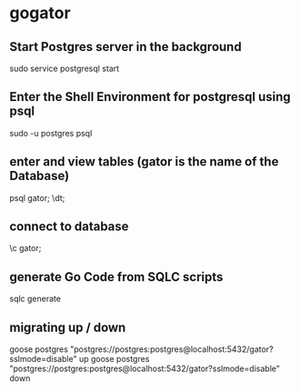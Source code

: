 # gogator

## Start Postgres server in the background
sudo service postgresql start

## Enter the Shell Environment for postgresql using psql
sudo -u postgres psql

## enter and view tables (gator is the name of the Database)
psql gator;
\dt;

## connect to database
\c gator;

## generate Go Code from SQLC scripts
sqlc generate

## migrating up / down
goose postgres "postgres://postgres:postgres@localhost:5432/gator?sslmode=disable" up
goose postgres "postgres://postgres:postgres@localhost:5432/gator?sslmode=disable" down
